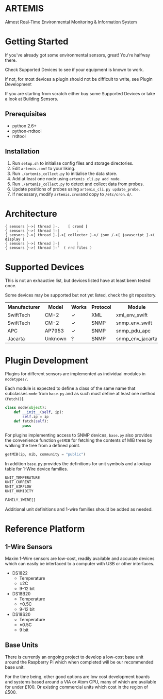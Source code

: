 ARTEMIS
=======

Almost Real-Time Environmental Monitoring &amp; Information System


Getting Started
===============

If you've already got some environmental sensors, great! You're halfway there.

Check Supported Devices to see if your equipment is known to work.

If not, for most devices a plugin should not be difficult to write, see Plugin Development

If you are starting from scratch either buy some Supported Devices or take a look at Building Sensors.

Prerequisites
-------------

* python 2.6+
* python-rrdtool
* rrdtool

Installation
------------

1. Run `setup.sh` to initialise config files and storage directories.
2. Edit `artemis.conf` to your liking.
3. Run `./artemis_collect.py` to initialise the data store.
4. Add at least one node using `artemis_cli.py add_node`.
5. Run `./artemis_collect.py` to detect and collect data from probes.
6. Update positions of probes using `artemis_cli.py update_probe`.
7. If necessary, modify `artemis.cron`and copy to `/etc/cron.d/`.


Architecture
============

    { sensors }->[ thread ]-.    [ crond ]
    { sensors }->[ thread ]-|        :
    { sensors }->[ thread ]-|->[ collector ]->/ json /->[ javascript ]->( display )
    { sensors }->[ thread ]-|        |
    { sensors }->[ thread ]-'  ( rrd files )


Supported Devices
=================

This is not an exhaustive list, but devices listed have at least been tested once.

Some devices may be supported but not yet listed, check the git repository.

<table>
    <tr><th>Manufacturer</th><th>Model</th><th>Works</th><th>Protocol</th><th>Module</th></tr>
    <tr><td>SwiftTech</td><td>CM-2</td><td>✓</td><td>XML</td><td>xml_env_swift</td></tr>
    <tr><td>SwiftTech</td><td>CM-2</td><td>✓</td><td>SNMP</td><td>snmp_env_swift</td></tr>
    <tr><td>APC</td><td>AP7953</td><td>✓</td><td>SNMP</td><td>snmp_pdu_apc</td></tr>
    <tr><td>Jacarta</td><td>Unknown</td><td>?</td><td>SNMP</td><td>snmp_env_jacarta</td></tr>
</table>


Plugin Development
==================

Plugins for different sensors are implemented as individual modules in `nodetypes/`.

Each module is expected to define a class of the same name that subclasses `node` from `base.py` and as such must define at least one method (`fetch()`).

```python
class node(object):
    def __init__(self, ip):
        self.ip = ip
    def fetch(self):
        pass
```

For plugins implementing access to SNMP devices, `base.py` also provides the convenience function `getMIB` for fetching the contents of MIB trees by walking the tree from a defined point.

```python
getMIB(ip, mib, community = "public")
```

In addition `base.py` provides the definitions for unit symbols and a lookup table for 1-Wire device families.

```python
UNIT_TEMPERATURE
UNIT_CURRENT
UNIT_AIRFLOW
UNIT_HUMIDITY

FAMILY_1WIRE[]
```

Additional unit definitions and 1-wire families should be added as needed.


Reference Platform
==================

1-Wire Sensors
--------------
Maxim 1-Wire sensors are low-cost, readily available and accurate devices which can easily be interfaced to a computer with USB or other interfaces.

* DS1822
    * Temperature
    * &plusmn;2C
    * 9-12 bit
* DS18B20
    * Temperature
    * &plusmn;0.5C
    * 9-12 bit
* DS18S20
    * Temperature
    * &plusmn;0.5C
    * 9 bit

Base Units
----------
There is currently an ongoing project to develop a low-cost base unit around the Raspberry Pi which when completed will be our recommended base unit.

For the time being, other good options are low cost development boards and systems based around a VIA or Atom CPU, many of which are available for under &pound;100.
Or existing commercial units which cost in the region of &pound;500.

